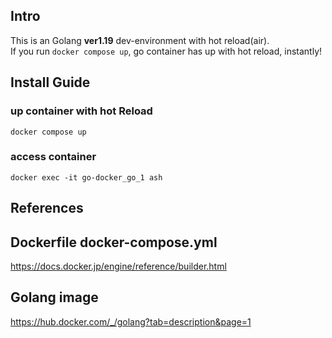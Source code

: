 ## Intro
This is an Golang **ver1.19** dev-environment with hot reload(air).  
If you run `docker compose up`, go container has up with hot reload, instantly!

## Install Guide
###  up container with hot Reload

```shell
docker compose up
```
###  access container

```shell
docker exec -it go-docker_go_1 ash
```
## References

## Dockerfile docker-compose.yml

https://docs.docker.jp/engine/reference/builder.html

## Golang image

https://hub.docker.com/_/golang?tab=description&page=1
